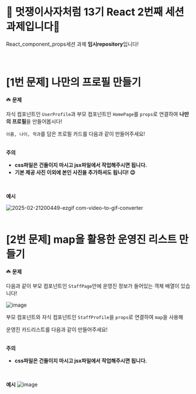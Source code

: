 # 🦁 멋쟁이사자처럼 13기 React 2번째 세션 과제입니다🦁
React_component_props세션 과제 **임시repository**입니다!
<br/>
<br/>
<br/>
  
# [1번 문제] 나만의 프로필 만들기

☘️ **문제**

자식 컴포넌트인 `UserProfile`과 부모 컴포넌트인 `HomePage`를 `props`로 연결하여 **나만의 프로필**을 만들어봅시다!

`이름, 나이, 학과`를 담은 프로필 카드를 다음과 같이 만들어주세요! 
<br/>
<br/>

**주의**

- **css파일은 건들이지 마시고 jsx파일에서 작업해주시면 됩니다.**
- **기본 제공 사진 이외에 본인 사진을 추가하셔도 됩니다! 😉**
<br/>

**예시**


![2025-02-21200449-ezgif com-video-to-gif-converter](https://github.com/user-attachments/assets/c0315ee4-b67a-482f-a47f-2c494c7ff4e1)
<br/>
<br/>

# [2번 문제] map을 활용한 운영진 리스트 만들기

☘️ **문제**

다음과 같이 부모 컴포넌트인 `StaffPage`안에 운영진 정보가 들어있는 객체 배열이 있습니다!

![image](https://github.com/user-attachments/assets/31555eb3-e418-4caf-bf66-838d4ae9459f)


부모 컴포넌트와 자식 컴포넌트인 `StaffProfile`을 `props`로 연결하여  `map`을 사용해 

운영진 카드리스트를 다음과 같이 만들어주세요!
<br/>
<br/>

**주의**

- **css파일은 건들이지 마시고 jsx파일에서 작업해주시면 됩니다.**
<br/>

**예시**
![image](https://github.com/user-attachments/assets/61cbe299-92fb-4e92-9ae7-bf9d4e8c2f3f)


